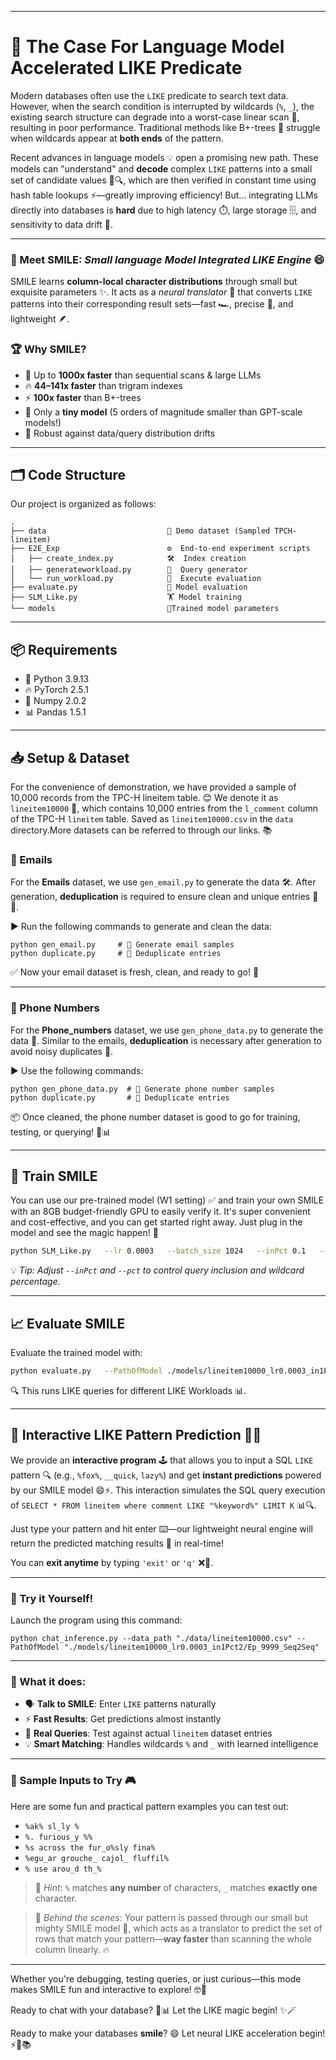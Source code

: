 ------

# 🚀 **The Case For Language Model Accelerated** **LIKE** **Predicate**

Modern databases often use the `LIKE` predicate to search text data. However, when the search condition is interrupted by wildcards (`%`, `_`), the existing search structure can degrade into a worst-case linear scan 🐌, resulting in poor performance. Traditional methods like B+-trees 🌳 struggle when wildcards appear at **both ends** of the pattern.

Recent advances in language models 💡 open a promising new path. These models can "understand" and **decode** complex `LIKE` patterns into a small set of candidate values 🧠🔍, which are then verified in constant time using hash table lookups ⚡—greatly improving efficiency! But… integrating LLMs directly into databases is **hard** due to high latency ⏱️, large storage 🗄️, and sensitivity to data drift 🎯.

------

### 🧠 Meet **SMILE**: *Small language Model Integrated LIKE Engine* 😄

SMILE learns **column-local character distributions** through small but exquisite parameters ✨. It acts as a *neural translator* 🔄 that converts `LIKE` patterns into their corresponding result sets—fast 🏎️, precise 🎯, and lightweight 🪶.

### 🏆 Why SMILE?

- 🚀 Up to **1000x faster** than sequential scans & large LLMs
- 🔥 **44–141x faster** than trigram indexes
- ⚡ **100x faster** than B+-trees
- 🤖 Only a **tiny model** (5 orders of magnitude smaller than GPT-scale models!)
- 💪 Robust against data/query distribution drifts

------

## 🗂️ Code Structure

Our project is organized as follows:

```
.
├── data                           📁 Demo dataset (Sampled TPCH-lineitem)
├── E2E_Exp                        ⚙️  End-to-end experiment scripts
│   ├── create_index.py            🛠️  Index creation
│   ├── generateworkload.py        🎲  Query generator
│   └── run_workload.py            🚀  Execute evaluation
├── evaluate.py                    🏁 Model evaluation
├── SLM_Like.py                    🏋️ Model training
└── models                         🧠Trained model parameters
```

------

## 📦 Requirements

- 🐍 Python 3.9.13
- 🔥 PyTorch 2.5.1
- 🔢 Numpy 2.0.2
- 📊 Pandas 1.5.1

------

## 📥 Setup & Dataset

For the convenience of demonstration, we have provided a sample of 10,000 records from the TPC-H lineitem table. 😊 
We denote it as `lineitem10000` 📄, which contains  10,000 entries from the `l_comment` column of the TPC-H `lineitem` table. Saved as `lineitem10000.csv` in the `data` directory.More datasets can be referred to through our links. 📚

### 📧 Emails

For the **Emails** dataset, we use `gen_email.py` to generate the data 🛠️. After generation, **deduplication** is required to ensure clean and unique entries 🧹✨.

▶️ Run the following commands to generate and clean the data:

```
python gen_email.py     # 📧 Generate email samples
python duplicate.py     # 🧼 Deduplicate entries
```

✅ Now your email dataset is fresh, clean, and ready to go! 🚀

------

### 📱 Phone Numbers

For the **Phone_numbers** dataset, we use `gen_phone_data.py` to generate the data 📲. Similar to the emails, **deduplication** is necessary after generation to avoid noisy duplicates 🧽.

▶️ Use the following commands:

```
python gen_phone_data.py  # 📱 Generate phone number samples
python duplicate.py       # 🧼 Deduplicate entries
```

📦 Once cleaned, the phone number dataset is good to go for training, testing, or querying! 💪📊

------

## 🧪 Train SMILE

You can use our pre-trained model (W1 setting) ✅ and train your own SMILE with an 8GB budget-friendly GPU to easily verify it. It's super convenient and cost-effective, and you can get started right away. Just plug in the model and see the magic happen! 🌟

```bash
python SLM_Like.py   --lr 0.0003   --batch_size 1024   --inPct 0.1   --pct 0.2   --saveName lineitem10000_lr0.0003_in1Pct2   --data_path ./data/lineitem10000.csv  --GPU 0 
```

💡 *Tip: Adjust `--inPct` and `--pct` to control query inclusion and wildcard percentage.*

------

## 📈 Evaluate SMILE

Evaluate the trained model with:

```bash
python evaluate.py   --PathOfModel ./models/lineitem10000_lr0.0003_in1Pct2/Ep_999_Seq2Seq  --inPct 0.1   --pct 0.2
```

🔍 This runs LIKE queries  for different LIKE Workloads 📊.

------

## 💬 Interactive LIKE Pattern Prediction 🧠✨

We provide an **interactive program** 🕹️ that allows you to input a SQL `LIKE` pattern 🔍 (e.g., `%fox%`, `__quick`, `lazy%`) and get **instant predictions** powered by our SMILE model 😄⚡. This interaction simulates the SQL query execution of `SELECT * FROM lineitem where comment LIKE "%keyword%" LIMIT K` 📊🔍.

Just type your pattern and hit enter ⌨️—our lightweight neural engine will return the predicted matching results 🎯 in real-time!

You can **exit anytime** by typing `'exit'` or `'q'` ❌👋.

------

### 🧪 Try it Yourself!

Launch the program using this command:

```
python chat_inference.py --data_path "./data/lineitem10000.csv" --PathOfModel "./models/lineitem10000_lr0.0003_in1Pct2/Ep_9999_Seq2Seq"
```

------

### 🧙 What it does:

- 🗣️ **Talk to SMILE**: Enter `LIKE` patterns naturally
- ⚡ **Fast Results**: Get predictions almost instantly
- 🎯 **Real Queries**: Test against actual `lineitem` dataset entries
- 💡 **Smart Matching**: Handles wildcards `%` and `_` with learned intelligence

------

### 🧪 Sample Inputs to Try 🎮

Here are some fun and practical pattern examples you can test out:

- `%ak% sl_ly %`
- `%. furious_y %%` 
- `%s across the fur_o%sly fina%` 
- `%egu_ar grouche_ cajol_ fluffil%` 
- `% use arou_d th_%` 

> 🧠 *Hint*: `%` matches **any number** of characters, `_` matches **exactly one** character.

> 🧩 *Behind the scenes*: Your pattern is passed through our small but mighty SMILE model 🤖, which acts as a translator to predict the set of rows that match your pattern—**way faster** than scanning the whole column linearly. 🔥

------

Whether you're debugging, testing queries, or just curious—this mode makes SMILE fun and interactive to explore! 🤓🎉

Ready to chat with your database? 💬📊 Let the LIKE magic begin! ✨🪄

Ready to make your databases **smile**? 😄
 Let neural LIKE acceleration begin! ⚡🧠📚

